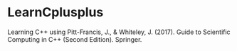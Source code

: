# LearnCplusplus
Learning C++ using Pitt-Francis, J., &amp; Whiteley, J. (2017). Guide to Scientific Computing in C++ (Second Edition). Springer.
